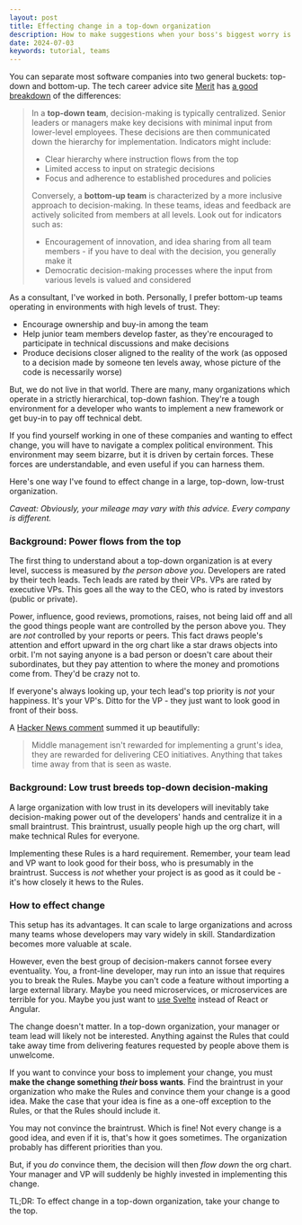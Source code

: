 ```yaml
---
layout: post
title: Effecting change in a top-down organization
description: How to make suggestions when your boss's biggest worry is their boss.
date: 2024-07-03
keywords: tutorial, teams
---
```


<script>
  import {base} from '$app/paths';
</script>

You can separate most software companies into two general buckets: top-down and bottom-up. The tech career advice site [Merit](https://www.get-merit.com) has [a good breakdown](https://blog.get-merit.com/top-down-versus-bottom-up-management-in-tech/) of the differences:

> In a **top-down team**, decision-making is typically centralized. Senior leaders or managers make key decisions with minimal input from lower-level employees. These decisions are then communicated down the hierarchy for implementation. Indicators might include:
>
> - Clear hierarchy where instruction flows from the top
> - Limited access to input on strategic decisions
> - Focus and adherence to established procedures and policies
>
> Conversely, a **bottom-up team** is characterized by a more inclusive approach to decision-making. In these teams, ideas and feedback are actively solicited from members at all levels. Look out for indicators such as:
>
> - Encouragement of innovation, and idea sharing from all team members - if you have to deal with the decision, you generally make it
> - Democratic decision-making processes where the input from various levels is valued and considered

As a consultant, I've worked in both. Personally, I prefer bottom-up teams operating in environments with high levels of trust. They:

- Encourage ownership and buy-in among the team
- Help junior team members develop faster, as they're encouraged to participate in technical discussions and make decisions
- Produce decisions closer aligned to the reality of the work (as opposed to a decision made by someone ten levels away, whose picture of the code is necessarily worse)

But, we do not live in that world. There are many, many organizations which operate in a strictly hierarchical, top-down fashion. They're a tough environment for a developer who wants to implement a new framework or get buy-in to pay off technical debt.

If you find yourself working in one of these companies and wanting to effect change, you will have to navigate a complex political environment. This environment may seem bizarre, but it is driven by certain forces. These forces are understandable, and even useful if you can harness them.

Here's one way I've found to effect change in a large, top-down, low-trust organization.

_Caveat: Obviously, your mileage may vary with this advice. Every company is different._

### Background: Power flows from the top

The first thing to understand about a top-down organization is at every level, success is measured by _the person above you_. Developers are rated by their tech leads. Tech leads are rated by their VPs. VPs are rated by executive VPs. This goes all the way to the CEO, who is rated by investors (public or private).

Power, influence, good reviews, promotions, raises, not being laid off and all the good things people want are controlled by the person above you. They are _not_ controlled by your reports or peers. This fact draws people's attention and effort upward in the org chart like a star draws objects into orbit. I'm not saying anyone is a bad person or doesn't care about their subordinates, but they pay attention to where the money and promotions come from. They'd be crazy not to.

If everyone's always looking up, your tech lead's top priority is _not_ your happiness. It's your VP's. Ditto for the VP - they just want to look good in front of their boss.

A [Hacker News comment](https://news.ycombinator.com/item?id=40751042) summed it up beautifully:

> Middle management isn't rewarded for implementing a grunt's idea, they are rewarded for delivering CEO initiatives. Anything that takes time away from that is seen as waste.

### Background: Low trust breeds top-down decision-making

A large organization with low trust in its developers will inevitably take decision-making power out of the developers' hands and centralize it in a small braintrust. This braintrust, usually people high up the org chart, will make technical Rules for everyone.

Implementing these Rules is a hard requirement. Remember, your team lead and VP want to look good for their boss, who is presumably in the braintrust. Success is _not_ whether your project is as good as it could be - it's how closely it hews to the Rules.

### How to effect change

This setup has its advantages. It can scale to large organizations and across many teams whose developers may vary widely in skill. Standardization becomes more valuable at scale.

However, even the best group of decision-makers cannot forsee every eventuality. You, a front-line developer, may run into an issue that requires you to break the Rules. Maybe you can't code a feature without importing a large external library. Maybe you need microservices, or microservices are terrible for you. Maybe you just want to [use Svelte]({base}/blog/svelte-from-angular-perspective-for-angular) instead of React or Angular.

The change doesn't matter. In a top-down organization, your manager or team lead will likely not be interested. Anything against the Rules that could take away time from delivering features requested by people above them is unwelcome.

If you want to convince your boss to implement your change, you must **make the change something _their_ boss wants**. Find the braintrust in your organization who make the Rules and convince them your change is a good idea. Make the case that your idea is fine as a one-off exception to the Rules, or that the Rules should include it.

You may not convince the braintrust. Which is fine! Not every change is a good idea, and even if it is, that's how it goes sometimes. The organization probably has different priorities than you.

But, if you _do_ convince them, the decision will then _flow down_ the org chart. Your manager and VP will suddenly be highly invested in implementing this change.

TL;DR: To effect change in a top-down organization, take your change to the top.
